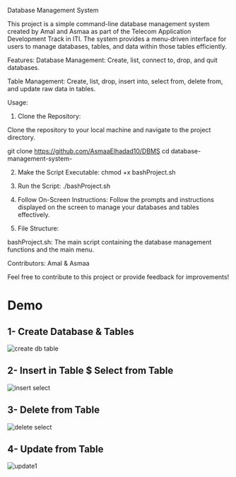 Database Management System

This project is a simple command-line database management system created by Amal and Asmaa as part of the Telecom Application Development Track in ITI. 
The system provides a menu-driven interface for users to manage databases, tables, and data within those tables efficiently.

Features:
Database Management:
Create, list, connect to, drop, and quit databases.

Table Management:
Create, list, drop, insert into, select from, delete from, and update raw data in tables.


Usage:
1. Clone the Repository:

Clone the repository to your local machine and navigate to the project directory.

   git clone https://github.com/AsmaaElhadad10/DBMS
   cd database-management-system-

2. Make the Script Executable:
   chmod +x bashProject.sh

3. Run the Script:
   ./bashProject.sh
   
4. Follow On-Screen Instructions:
   Follow the prompts and instructions displayed on the screen to manage your databases and tables effectively.
   
5. File Structure:
   
bashProject.sh:
The main script containing the database management functions and the main menu.

Contributors:
Amal &
Asmaa

Feel free to contribute to this project or provide feedback for improvements!

    
<h1> Demo </h1>
<h2>1- Create Database & Tables</h2>

![create db table](https://github.com/AsmaaElhadad10/DBMS/assets/151434961/e9933de3-4c08-4444-aead-72882a22b1fa)

<h2>2- Insert in Table $ Select from Table</h2>

![insert select](https://github.com/AsmaaElhadad10/DBMS/assets/151434961/c3d4c266-1fe4-4e83-92bb-fbfa43cc09e0)

<h2>3- Delete from Table </h2>

![delete select](https://github.com/AsmaaElhadad10/DBMS/assets/151434961/52b092ab-29ec-417d-83c5-f6f9b509e54e)

<h2>4- Update from Table </h2>

![update1](https://github.com/AsmaaElhadad10/DBMS/assets/151434961/fe3c2572-49c0-4481-b7e7-1dc959220754)
